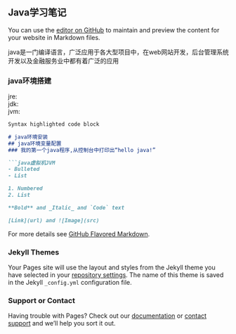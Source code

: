 ## Java学习笔记

You can use the [editor on GitHub](https://github.com/hutianhao/hutianhao.github.com/edit/master/index.md) to maintain and preview the content for your website in Markdown files.

java是一门编译语言，广泛应用于各大型项目中，在web网站开发，后台管理系统开发以及金融服务业中都有着广泛的应用

### java环境搭建

jre:<br/>
jdk:<br/>
jvm:<br/>

```markdown
Syntax highlighted code block

# java环境安装
## java环境变量配置
### 我的第一个java程序,从控制台中打印出“hello java!”

```java虚拟机JVM
- Bulleted
- List

1. Numbered
2. List

**Bold** and _Italic_ and `Code` text

[Link](url) and ![Image](src)
```

For more details see [GitHub Flavored Markdown](https://guides.github.com/features/mastering-markdown/).

### Jekyll Themes

Your Pages site will use the layout and styles from the Jekyll theme you have selected in your [repository settings](https://github.com/hutianhao/hutianhao.github.com/settings). The name of this theme is saved in the Jekyll `_config.yml` configuration file.

### Support or Contact

Having trouble with Pages? Check out our [documentation](https://help.github.com/categories/github-pages-basics/) or [contact support](https://github.com/contact) and we’ll help you sort it out.
